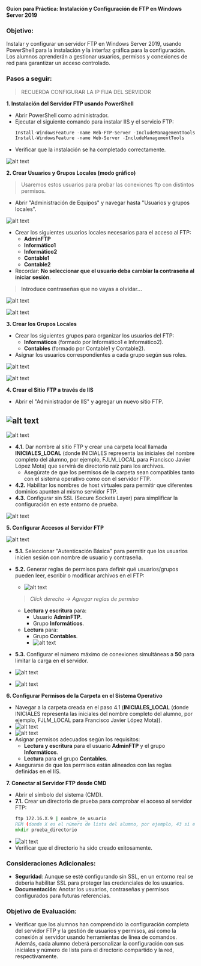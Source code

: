**Guion para Práctica: Instalación y Configuración de FTP en Windows Server 2019**

### Objetivo:
Instalar y configurar un servidor FTP en Windows Server 2019, usando PowerShell para la instalación y la interfaz gráfica para la configuración. Los alumnos aprenderán a gestionar usuarios, permisos y conexiones de red para garantizar un acceso controlado.

### Pasos a seguir:

> RECUERDA CONFIGURAR LA IP FIJA DEL SERVIDOR

**1. Instalación del Servidor FTP usando PowerShell**
   - Abrir PowerShell como administrador.
   - Ejecutar el siguiente comando para instalar IIS y el servicio FTP:
     ```powershell
     Install-WindowsFeature -name Web-FTP-Server -IncludeManagementTools
     Install-WindowsFeature -name Web-Server -IncludeManagementTools
     ```
   - Verificar que la instalación se ha completado correctamente.
  
  ![alt text](image-5.png)

**2. Crear Usuarios y Grupos Locales (modo gráfico)**
   > Usaremos estos usuarios para probar las conexiones ftp con distintos permisos.
   - Abrir "Administración de Equipos" y navegar hasta "Usuarios y grupos locales".

![alt text](image-6.png)

   - Crear los siguientes usuarios locales necesarios para el acceso al FTP:
     - **AdminFTP**
     - **Informático1**
     - **Informático2**
     - **Contable1**
     - **Contable2**
   - Recordar: **No seleccionar que el usuario deba cambiar la contraseña al iniciar sesión**.

> **Introduce contraseñas que no vayas a olvidar...**

![alt text](image-22.png)

![alt text](image-23.png)

**3. Crear los Grupos Locales**
   - Crear los siguientes grupos para organizar los usuarios del FTP:
     - **Informáticos** (formado por Informático1 e Informático2).
     - **Contables** (formado por Contable1 y Contable2).
   - Asignar los usuarios correspondientes a cada grupo según sus roles.

![alt text](image-9.png)

![alt text](image-10.png)

**4. Crear el Sitio FTP a través de IIS**
   - Abrir el "Administrador de IIS" y agregar un nuevo sitio FTP.

![alt text](image-11.png)
---
![alt text](image-12.png)

   - **4.1.** Dar nombre al sitio FTP y crear una carpeta local llamada **INICIALES_LOCAL** (donde INICIALES representa las iniciales del nombre completo del alumno, por ejemplo, FJLM_LOCAL para Francisco Javier López Mota) que servirá de directorio raíz para los archivos.
     - Asegúrate de que los permisos de la carpeta sean compatibles tanto con el sistema operativo como con el servidor FTP.
   - **4.2.** Habilitar los nombres de host virtuales para permitir que diferentes dominios apunten al mismo servidor FTP.
   - **4.3.** Configurar sin SSL (Secure Sockets Layer) para simplificar la configuración en este entorno de prueba.

![alt text](image-13.png)

**5. Configurar Accesos al Servidor FTP**

![alt text](image-14.png)

   - **5.1.** Seleccionar "Autenticación Básica" para permitir que los usuarios inicien sesión con nombre de usuario y contraseña.
   - **5.2.** Generar reglas de permisos para definir qué usuarios/grupos pueden leer, escribir o modificar archivos en el FTP:
       - ![alt text](image-15.png)
  
     > *Click derecho -> Agregar reglas de permiso*

     - **Lectura y escritura** para:
       - Usuario **AdminFTP**.
       - Grupo **Informáticos**.
     - **Lectura** para:
       - Grupo **Contables**.
       - ![alt text](image-24.png)

   - **5.3.** Configurar el número máximo de conexiones simultáneas a **50** para limitar la carga en el servidor.
   - ![alt text](image-17.png)
   - ![alt text](image-18.png)
   

**6. Configurar Permisos de la Carpeta en el Sistema Operativo**
   - Navegar a la carpeta creada en el paso 4.1 (**INICIALES_LOCAL** (donde INICIALES representa las iniciales del nombre completo del alumno, por ejemplo, FJLM_LOCAL para Francisco Javier López Mota)).
   - ![alt text](image-19.png)
   - ![alt text](image-20.png)
   - Asignar permisos adecuados según los requisitos:
     - **Lectura y escritura** para el usuario **AdminFTP** y el grupo **Informáticos**.
     - **Lectura** para el grupo **Contables**.
   - Asegurarse de que los permisos están alineados con las reglas definidas en el IIS.

**7. Conectar al Servidor FTP desde CMD**
   - Abrir el símbolo del sistema (CMD).
   - **7.1.** Crear un directorio de prueba para comprobar el acceso al servidor FTP:
     ```cmd
     ftp 172.16.X.9 | nombre_de_usuario
     REM (donde X es el número de lista del alumno, por ejemplo, 43 si el alumno es el número 43)
     mkdir prueba_directorio
     ```
   - ![alt text](image-21.png)
   - Verificar que el directorio ha sido creado exitosamente.

### Consideraciones Adicionales:
- **Seguridad**: Aunque se esté configurando sin SSL, en un entorno real se debería habilitar SSL para proteger las credenciales de los usuarios.
- **Documentación**: Anotar los usuarios, contraseñas y permisos configurados para futuras referencias.

### Objetivo de Evaluación:
- Verificar que los alumnos han comprendido la configuración completa del servidor FTP y la gestión de usuarios y permisos, así como la conexión al servidor usando herramientas de línea de comandos. Además, cada alumno deberá personalizar la configuración con sus iniciales y número de lista para el directorio compartido y la red, respectivamente.

